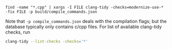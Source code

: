 
```
find -name "*.cpp" | xargs -I FILE clang-tidy -checks=modernize-use-* -fix FILE -p build/compile_commands.json
```
Note that `-p compile_commands.json` deals with the compilation flags; but the database typically only contains c/cpp files.
For list of available clang-tidy checks, run
```bash
clang-tidy --list-checks -checks='*'
```
